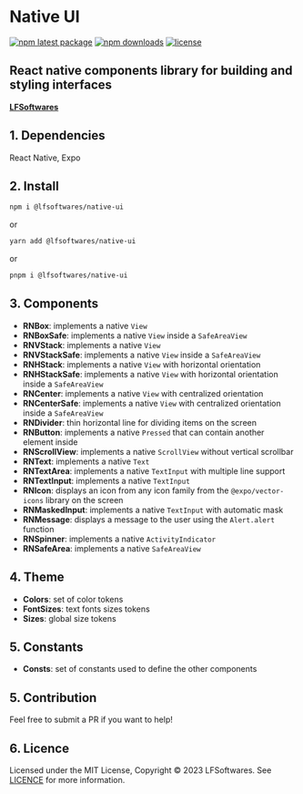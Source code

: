 # Native UI

[![npm latest package](https://img.shields.io/npm/v/@lfsoftwares/native-ui/latest.svg)](https://www.npmjs.com/package/@lfsoftwares/native-ui)
[![npm downloads](https://img.shields.io/npm/dm/@lfsoftwares/native-ui.svg)](https://npm-stat.com/charts.html?package=@lfsoftwares/native-ui)
[![license](https://img.shields.io/badge/license-MIT-blue.svg)](https://github.com/leofernandesbh/npm-libs/blob/0b911851e9a8ebe9670b3cb1f23c8277922c6f4f/LICENCE)

## React native components library for building and styling interfaces

[**LFSoftwares**](https://www.lfsoftwares.com.br/)

## 1. Dependencies

React Native, Expo

## 2. Install

```sh
npm i @lfsoftwares/native-ui
```
or
```sh
yarn add @lfsoftwares/native-ui
```
or
```sh
pnpm i @lfsoftwares/native-ui
```

## 3. Components

- **RNBox**: implements a native ```View```
- **RNBoxSafe**: implements a native ```View``` inside a ```SafeAreaView```
- **RNVStack**: implements a native ```View```
- **RNVStackSafe**: implements a native ```View``` inside a ```SafeAreaView```
- **RNHStack**: implements a native ```View``` with horizontal orientation
- **RNHStackSafe**: implements a native ```View``` with horizontal orientation inside a ```SafeAreaView```
- **RNCenter**: implements a native ```View``` with centralized orientation
- **RNCenterSafe**: implements a native ```View``` with centralized orientation inside a ```SafeAreaView```
- **RNDivider**: thin horizontal line for dividing items on the screen
- **RNButton**: implements a native ```Pressed``` that can contain another element inside
- **RNScrollView**: implements a native ```ScrollView``` without vertical scrollbar
- **RNText**: implements a native ```Text```
- **RNTextArea**: implements a native ```TextInput``` with multiple line support
- **RNTextInput**: implements a native ```TextInput```
- **RNIcon**: displays an icon from any icon family from the ```@expo/vector-icons``` library on the screen
- **RNMaskedInput**: implements a native ```TextInput``` with automatic mask
- **RNMessage**: displays a message to the user using the ```Alert.alert``` function
- **RNSpinner**: implements a native ```ActivityIndicator```
- **RNSafeArea**: implements a native ```SafeAreaView```

## 4. Theme

- **Colors**: set of color tokens
- **FontSizes**: text fonts sizes tokens
- **Sizes**: global size tokens

## 5. Constants

- **Consts**: set of constants used to define the other components

## 5. Contribution

Feel free to submit a PR if you want to help!

## 6. Licence

Licensed under the MIT License, Copyright © 2023 LFSoftwares. See [LICENCE](https://github.com/leofernandesbh/npm-libs/blob/0b911851e9a8ebe9670b3cb1f23c8277922c6f4f/LICENCE) for more information.